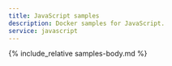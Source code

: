 ```yaml
---
title: JavaScript samples
description: Docker samples for JavaScript.
service: javascript
---
```


{% include_relative samples-body.md %}